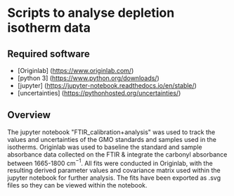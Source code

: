 # Scripts to analyse depletion isotherm data

## Required software
* [Originlab] (https://www.originlab.com/)
* [python 3] (https://www.python.org/downloads/)
* [jupyter] (https://jupyter-notebook.readthedocs.io/en/stable/)
* [uncertainties] (https://pythonhosted.org/uncertainties/)

## Overview

The jupyter notebook "FTIR_calibration+analysis" was used to track the values and uncertainties of the GMO standards and samples used in the isotherms.
Originlab was used to baseline the standard and sample absorbance data collected on the FTIR & integrate the carbonyl absorbance between 1665-1800 cm$^{-1}$.
All fits were conducted in Originlab, with the resulting derived parameter values and covariance matrix used within the jupyter notebook for further analysis.
The fits have been exported as .svg files so they can be viewed within the notebook.

